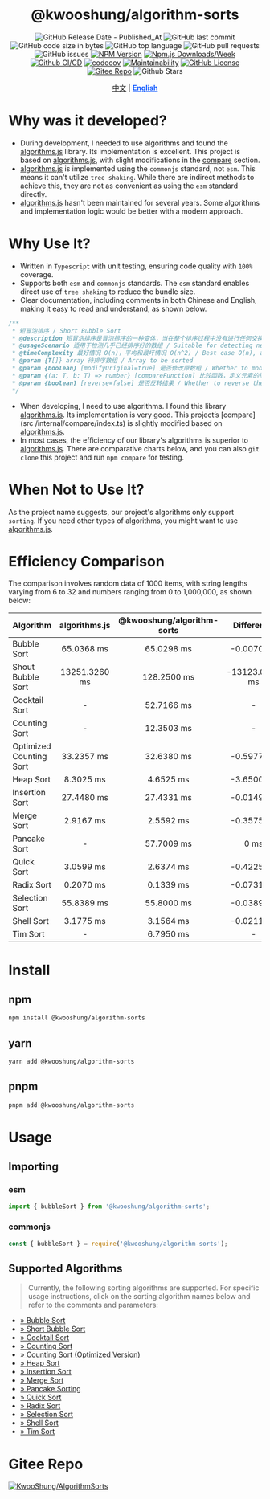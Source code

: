 <div align="center">

# @kwooshung/algorithm-sorts

![GitHub Release Date - Published_At](https://img.shields.io/github/release-date/kwooshung/AlgorithmSorts?labelColor=272e3b&color=00b42A&logo=github)
![GitHub last commit](https://img.shields.io/github/last-commit/kwooshung/AlgorithmSorts?labelColor=272e3b&color=165dff)
![GitHub code size in bytes](https://img.shields.io/github/languages/code-size/kwooshung/AlgorithmSorts?labelColor=272e3b&color=165dff)
![GitHub top language](https://img.shields.io/github/languages/top/kwooshung/AlgorithmSorts?labelColor=272e3b&color=165dff)
![GitHub pull requests](https://img.shields.io/github/issues-pr/kwooshung/AlgorithmSorts?labelColor=272e3b&color=165dff)
![GitHub issues](https://img.shields.io/github/issues/kwooshung/AlgorithmSorts?labelColor=272e3b&color=165dff)
[![NPM Version](https://img.shields.io/npm/v/@kwooshung/algorithm-sorts?labelColor=272e3b&color=165dff)](https://www.npmjs.com/package/@kwooshung/algorithm-sorts)
[![Npm.js Downloads/Week](https://img.shields.io/npm/dw/@kwooshung/algorithm-sorts?labelColor=272e3b&labelColor=272e3b&color=165dff&logo=npm)](https://www.npmjs.com/package/@kwooshung/algorithm-sorts)
[![Github CI/CD](https://github.com/kwooshung/AlgorithmSorts/actions/workflows/ci.yml/badge.svg)](https://github.com/kwooshung/AlgorithmSorts/actions/)
[![codecov](https://codecov.io/gh/kwooshung/AlgorithmSorts/graph/badge.svg?token=VVZJE7H0KD)](https://codecov.io/gh/kwooshung/AlgorithmSorts)
[![Maintainability](https://api.codeclimate.com/v1/badges/00d03cf3b1b9037fbf45/maintainability)](https://codeclimate.com/github/kwooshung/AlgorithmSorts/maintainability)
[![GitHub License](https://img.shields.io/github/license/kwooshung/AlgorithmSorts?labelColor=272e3b&color=165dff)](LICENSE)
[![Gitee Repo](https://img.shields.io/badge/gitee-algorithm--sorts-165dff?logo=gitee)](https://gitee.com/kwooshung/AlgorithmSorts/)
![Github Stars](https://img.shields.io/github/stars/kwooshung/AlgorithmSorts?labelColor=272e3b&color=165dff)

<p align="center">
    <a href="README.zh-CN.md">中文</a> | 
    <a href="README.md" style="font-weight:700;color:#165dff;text-decoration:underline;">English</a>
</p>
</div>

# Why was it developed?

- During development, I needed to use algorithms and found the [algorithms.js](https://github.com/felipernb/algorithms.js) library. Its implementation is excellent. This project is based on [algorithms.js](https://github.com/felipernb/algorithms.js), with slight modifications in the [compare](src/internal/compare/index.ts) section.
- [algorithms.js](https://github.com/felipernb/algorithms.js) is implemented using the `commonjs` standard, not `esm`. This means it can't utilize `tree shaking`. While there are indirect methods to achieve this, they are not as convenient as using the `esm` standard directly.
- [algorithms.js](https://github.com/felipernb/algorithms.js) hasn't been maintained for several years. Some algorithms and implementation logic would be better with a modern approach.

# Why Use It?

- Written in `Typescript` with unit testing, ensuring code quality with `100%` coverage.
- Supports both `esm` and `commonjs` standards. The `esm` standard enables direct use of `tree shaking` to reduce the bundle size.
- Clear documentation, including comments in both Chinese and English, making it easy to read and understand, as shown below.

```ts
/**
 * 短冒泡排序 / Short Bubble Sort
 * @description 短冒泡排序是冒泡排序的一种变体，当在整个排序过程中没有进行任何交换时，该算法会提前停止 / Short bubble sort is a variation of bubble sort that stops early if no swaps are made during the entire sorting process
 * @usageScenario 适用于检测几乎已经排序好的数组 / Suitable for detecting nearly sorted arrays
 * @timeComplexity 最好情况 O(n)，平均和最坏情况 O(n^2) / Best case O(n), average and worst case O(n^2)
 * @param {T[]} array 待排序数组 / Array to be sorted
 * @param {boolean} [modifyOriginal=true] 是否修改原数组 / Whether to modify the original array
 * @param {(a: T, b: T) => number} [compareFunction] 比较函数，定义元素的排序方式 / Comparison function, defines the sorting order of elements
 * @param {boolean} [reverse=false] 是否反转结果 / Whether to reverse the result
 */
```

- When developing, I need to use algorithms. I found this library [algorithms.js](https://github.com/felipernb/algorithms.js). Its implementation is very good. This project’s [compare](src /internal/compare/index.ts) is slightly modified based on [algorithms.js](https://github.com/felipernb/algorithms.js).
- In most cases, the efficiency of our library's algorithms is superior to [algorithms.js](https://github.com/felipernb/algorithms.js). There are comparative charts below, and you can also `git clone` this project and run `npm compare` for testing.

# When Not to Use It?

As the project name suggests, our project's algorithms only support `sorting`. If you need other types of algorithms, you might want to use [algorithms.js](https://github.com/felipernb/algorithms.js).

# Efficiency Comparison

The comparison involves random data of 1000 items, with string lengths varying from 6 to 32 and numbers ranging from 0 to 1,000,000, as shown below:

| Algorithm               | algorithms.js | @kwooshung/algorithm-sorts |   Difference   |
| :---------------------- | :-----------: | :------------------------: | :------------: |
| Bubble Sort             |  65.0368 ms   |         65.0298 ms         |   -0.0070 ms   |
| Shout Bubble Sort       | 13251.3260 ms |        128.2500 ms         | -13123.0760 ms |
| Cocktail Sort           |       -       |         52.7166 ms         |       -        |
| Counting Sort           |       -       |         12.3503 ms         |       -        |
| Optimized Counting Sort |  33.2357 ms   |         32.6380 ms         |   -0.5977 ms   |
| Heap Sort               |   8.3025 ms   |         4.6525 ms          |   -3.6500 ms   |
| Insertion Sort          |  27.4480 ms   |         27.4331 ms         |   -0.0149 ms   |
| Merge Sort              |   2.9167 ms   |         2.5592 ms          |   -0.3575 ms   |
| Pancake Sort            |       -       |         57.7009 ms         |      0 ms      |
| Quick Sort              |   3.0599 ms   |         2.6374 ms          |   -0.4225 ms   |
| Radix Sort              |   0.2070 ms   |         0.1339 ms          |   -0.0731 ms   |
| Selection Sort          |  55.8389 ms   |         55.8000 ms         |   -0.0389 ms   |
| Shell Sort              |   3.1775 ms   |         3.1564 ms          |   -0.0211 ms   |
| Tim Sort                |       -       |         6.7950 ms          |       -        |

# Install

## npm

```bash
npm install @kwooshung/algorithm-sorts
```

## yarn

```bash
yarn add @kwooshung/algorithm-sorts
```

## pnpm

```bash
pnpm add @kwooshung/algorithm-sorts
```

# Usage

## Importing

### esm

```ts
import { bubbleSort } from '@kwooshung/algorithm-sorts';
```

### commonjs

```ts
const { bubbleSort } = require('@kwooshung/algorithm-sorts');
```

## Supported Algorithms

> Currently, the following sorting algorithms are supported. For specific usage instructions, click on the sorting algorithm names below and refer to the comments and parameters:

- [&raquo; Bubble Sort](src/sorts/bubble/index.ts)
- [&raquo; Short Bubble Sort](src/sorts/bubble/short/index.ts)
- [&raquo; Cocktail Sort](src/sorts/cocktail/index.ts)
- [&raquo; Counting Sort](src/sorts/counting/index.ts)
- [&raquo; Counting Sort (Optimized Version)](src/sorts/counting/optimized/index.ts)
- [&raquo; Heap Sort](src/sorts/heap/index.ts)
- [&raquo; Insertion Sort](src/sorts/insertion/index.ts)
- [&raquo; Merge Sort](src/sorts/merge/index.ts)
- [&raquo; Pancake Sorting](src/sorts/pancake/index.ts)
- [&raquo; Quick Sort](src/sorts/quick/index.ts)
- [&raquo; Radix Sort](src/sorts/radix/index.ts)
- [&raquo; Selection Sort](src/sorts/selection/index.ts)
- [&raquo; Shell Sort](src/sorts/shell/index.ts)
- [&raquo; Tim Sort](src/sorts/tim/index.ts)

# Gitee Repo

[![KwooShung/AlgorithmSorts](https://gitee.com/kwooshung/AlgorithmSorts/widgets/widget_card.svg?colors=ffffff,1e252b,323d47,455059,d7deea,99a0ae)](https://gitee.com/kwooshung/AlgorithmSorts)
